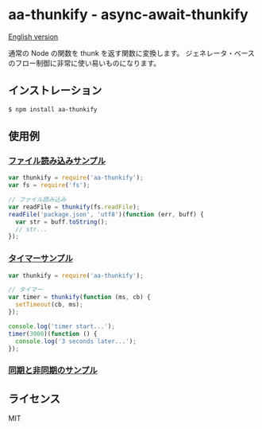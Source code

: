 aa-thunkify - async-await-thunkify
===========

  [English version](README.md#aa-thunkify---async-await-thunkify)

  通常の Node の関数を thunk を返す関数に変換します。
  ジェネレータ・ベースのフロー制御に非常に使い易いものになります。

インストレーション
------------

```sh
$ npm install aa-thunkify
```

使用例
-------

### [ファイル読み込みサンプル](examples/read-file-ex.js)

```js
var thunkify = require('aa-thunkify');
var fs = require('fs');

// ファイル読み込み
var readFile = thunkify(fs.readFile);
readFile('package.json', 'utf8')(function (err, buff) {
  var str = buff.toString();
  // str...
});
```

### [タイマーサンプル](examples/timer-ex.js)

```js
var thunkify = require('aa-thunkify');

// タイマー
var timer = thunkify(function (ms, cb) {
  setTimeout(cb, ms);
});

console.log('timer start...');
timer(3000)(function () {
  console.log('3 seconds later...');
});
```

### [同期と非同期のサンプル](examples/sync-async-ex.js)

ライセンス
----------

  MIT
